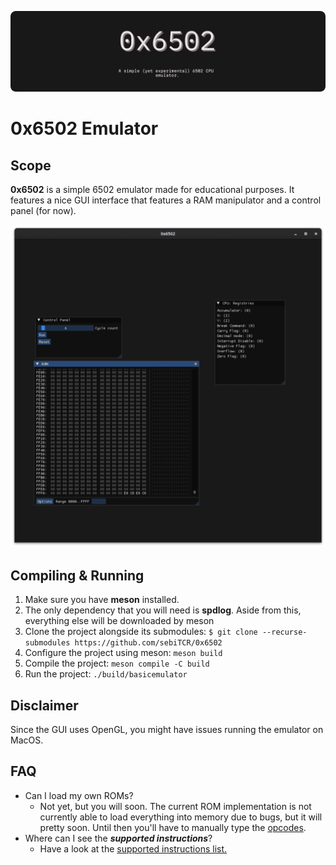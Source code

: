 ![0x6502](./.github/assets/banner.png)
# 0x6502 Emulator
## Scope
**0x6502** is a simple 6502 emulator made for educational purposes. It features a nice GUI interface that features a RAM manipulator and a control panel (for now).

![0x6502](./.github/assets/GUI.png)


## Compiling & Running
1. Make sure you have **meson** installed.
2. The only dependency that you will need is **spdlog**. Aside from this, everything else will be downloaded by meson
3. Clone the project alongside its submodules: ```$ git clone --recurse-submodules https://github.com/sebiTCR/0x6502```
4. Configure the project using meson: ```meson build```
5. Compile the project: ```meson compile -C build```
6. Run the project: ```./build/basicemulator```

## Disclaimer
Since the GUI uses OpenGL, you might have issues running the emulator on MacOS. 

## FAQ
  - Can I load my own ROMs?
    - Not yet, but you will soon. The current ROM implementation is not currently able to load everything into memory due to bugs, but it will pretty soon. Until then you'll have to manually type the [opcodes](http://www.6502.org/users/obelisk/6502/instructions.html).
  - Where can I see the ***supported instructions***?
    - Have a look at the [supported instructions list.](./docs/InstructionsSupport.md) 
  
